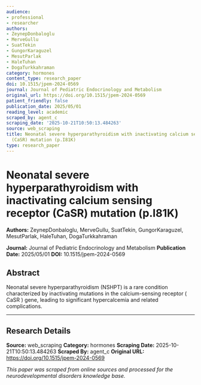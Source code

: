 ```yaml
---
audience:
- professional
- researcher
authors:
- ZeynepDonbaloglu
- MerveGullu
- SuatTekin
- GungorKaraguzel
- MesutParlak
- HaleTuhan
- DogaTurkkahraman
category: hormones
content_type: research_paper
doi: 10.1515/jpem-2024-0569
journal: Journal of Pediatric Endocrinology and Metabolism
original_url: https://doi.org/10.1515/jpem-2024-0569
patient_friendly: false
publication_date: 2025/05/01
reading_level: academic
scraped_by: agent_c
scraping_date: '2025-10-21T10:50:13.484263'
source: web_scraping
title: Neonatal severe hyperparathyroidism with inactivating calcium sensing receptor
  (CaSR) mutation (p.I81K)
type: research_paper
---
```

# Neonatal severe hyperparathyroidism with inactivating calcium sensing receptor (CaSR) mutation (p.I81K)

**Authors:** ZeynepDonbaloglu, MerveGullu, SuatTekin, GungorKaraguzel, MesutParlak, HaleTuhan, DogaTurkkahraman

**Journal:** Journal of Pediatric Endocrinology and Metabolism
**Publication Date:** 2025/05/01
**DOI:** 10.1515/jpem-2024-0569

## Abstract

Neonatal severe hyperparathyroidism (NSHPT) is a rare condition characterized by inactivating mutations in the calcium-sensing receptor (
CaSR
) gene, leading to significant hypercalcemia and related complications.

---

## Research Details

**Source:** web_scraping
**Category:** hormones
**Scraping Date:** 2025-10-21T10:50:13.484263
**Scraped By:** agent_c
**Original URL:** https://doi.org/10.1515/jpem-2024-0569

*This paper was scraped from online sources and processed for the neurodevelopmental disorders knowledge base.*
